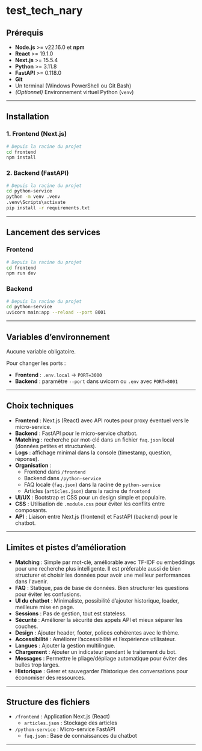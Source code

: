 # test_tech_nary

## Prérequis

- **Node.js** >= v22.16.0 et **npm**
- **React** >= 19.1.0
- **Next.js** >= 15.5.4
- **Python** >= 3.11.8
- **FastAPI** >= 0.118.0
- **Git**
- Un terminal (Windows PowerShell ou Git Bash)
- *(Optionnel)* Environnement virtuel Python (`venv`)

---

## Installation

### 1. Frontend (Next.js)

```bash
# Depuis la racine du projet
cd frontend
npm install
```

### 2. Backend (FastAPI)

```bash
# Depuis la racine du projet
cd python-service
python -m venv .venv
.venv\Scripts\activate
pip install -r requirements.txt
```

---

## Lancement des services

### Frontend

```bash
# Depuis la racine du projet
cd frontend
npm run dev
```

### Backend

```bash
# Depuis la racine du projet
cd python-service
uvicorn main:app --reload --port 8001
```

---

## Variables d’environnement

Aucune variable obligatoire.

Pour changer les ports :

- **Frontend** : `.env.local` → `PORT=3000`
- **Backend** : paramètre `--port` dans uvicorn ou `.env` avec `PORT=8001`

---

## Choix techniques

- **Frontend** : Next.js (React) avec API routes pour proxy éventuel vers le micro-service.
- **Backend** : FastAPI pour le micro-service chatbot.
- **Matching** : recherche par mot-clé dans un fichier `faq.json` local (données petites et structurées).
- **Logs** : affichage minimal dans la console (timestamp, question, réponse).
- **Organisation** :
  - Frontend dans `/frontend`
  - Backend dans `/python-service`
  - FAQ locale (`faq.json`) dans la racine de `python-service`
  - Articles (`articles.json`) dans la racine de `frontend`
- **UI/UX** : Bootstrap et CSS pour un design simple et populaire.
- **CSS** : Utilisation de `.module.css` pour éviter les conflits entre composants.
- **API** : Liaison entre Next.js (frontend) et FastAPI (backend) pour le chatbot.

---

## Limites et pistes d’amélioration

- **Matching** : Simple par mot-clé, améliorable avec TF-IDF ou embeddings pour une recherche plus intelligente. Il est préferable aussi de bien structurer et choisir les données pour avoir une meilleur performances dans l'avenir.
- **FAQ** : Statique, pas de base de données. Bien structurer les questions pour éviter les confusions.
- **UI du chatbot** : Minimaliste, possibilité d’ajouter historique, loader, meilleure mise en page.
- **Sessions** : Pas de gestion, tout est stateless.
- **Sécurité** : Améliorer la sécurité des appels API et mieux séparer les couches.
- **Design** : Ajouter header, footer, polices cohérentes avec le thème.
- **Accessibilité** : Améliorer l’accessibilité et l’expérience utilisateur.
- **Langues** : Ajouter la gestion multilingue.
- **Chargement** : Ajouter un indicateur pendant le traitement du bot.
- **Messages** : Permettre le pliage/dépliage automatique pour éviter des bulles trop larges.
- **Historique** : Gérer et sauvegarder l’historique des conversations pour économiser des ressources.

---

## Structure des fichiers

- `/frontend` : Application Next.js (React)
  - `articles.json` : Stockage des articles
- `/python-service` : Micro-service FastAPI
  - `faq.json` : Base de connaissances du chatbot

---

